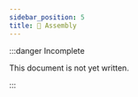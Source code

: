 ```yaml
---
sidebar_position: 5
title: 📐 Assembly
---
```


:::danger Incomplete

This document is not yet written.

:::
